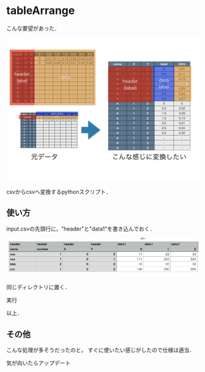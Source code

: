# tableArrange

こんな要望があった．

![convertImage.png](convertImage.png)


csvからcsvへ変換するpythonスクリプト．


## 使い方

input.csvの先頭行に，"header"と"data1"を書き込んでおく．

![下準備](prep_inputCSV.png)

同じディレクトリに置く．

実行

以上．

## その他

こんな処理が多そうだったのと，
すぐに使いたい感じがしたので仕様は適当．

気が向いたらアップデート